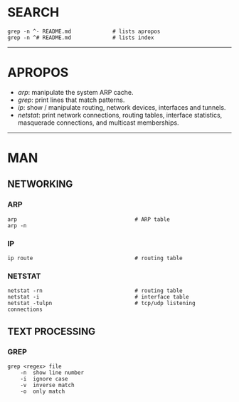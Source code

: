 # SEARCH

```
grep -n ^- README.md             # lists apropos
grep -n ^# README.md             # lists index
```

--------------------------------------------------------------------------------

# APROPOS

- *arp*: manipulate the system ARP cache.
- *grep*: print lines that match patterns.
- *ip*: show / manipulate routing, network devices, interfaces and tunnels.
- *netstat*: print network connections, routing tables, interface statistics, 
           masquerade connections, and multicast memberships.

--------------------------------------------------------------------------------

# MAN

## NETWORKING

### ARP

```
arp                                     # ARP table
arp -n
```

### IP

```
ip route                                # routing table
```

### NETSTAT

```
netstat -rn                             # routing table
netstat -i                              # interface table
netstat -tulpn                          # tcp/udp listening connections 
```

## TEXT PROCESSING

### GREP

```
grep <regex> file
    -n  show line number
    -i  ignore case
    -v  inverse match
    -o  only match
```
